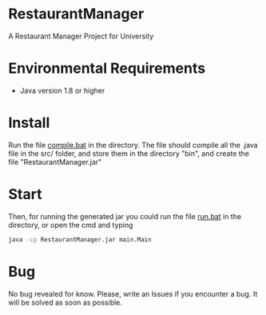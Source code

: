 # RestaurantManager
A Restaurant Manager Project for University

# Environmental Requirements

* Java version 1.8 or higher

# Install

Run the file [compile.bat](https://github.com/SDiCesare/RestaurantManager/blob/master/compile.bat) in the directory.
The file should compile all the .java file in the src/ folder, and store them in the directory "bin", and create the file "RestaurantManager.jar"

# Start
Then, for running the generated jar you could run the file [run.bat](https://github.com/SDiCesare/RestaurantManager/blob/master/run.bat) in the directory, or open the cmd and typing
```bash
java -cp RestaurantManager.jar main.Main
```

# Bug

No bug revealed for know.
Please, write an Issues if you encounter a bug. It will be solved as soon as possible.
